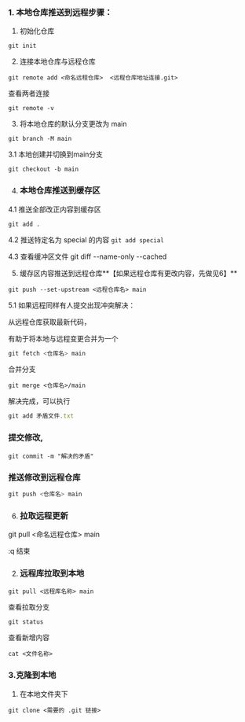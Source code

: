 ### 1. 本地仓库推送到远程步骤：

1. 初始化仓库

`git init`



2. 连接本地仓库与远程仓库

`git remote add <命名远程仓库>  <远程仓库地址连接.git>` 

查看两者连接 

`git remote -v`



3. 将本地仓库的默认分支更改为  main

`git branch -M main`



3.1 本地创建并切换到main分支

`git checkout -b main`



4. ### 本地仓库推送到缓存区

4.1  推送全部改正内容到缓存区          

   `git add .`

4.2  推送特定名为  special  的内容        `git add special`

4.3 查看缓冲区文件           git diff --name-only --cached



5. 缓存区内容推送到远程仓库**【如果远程仓库有更改内容，先做见6】**

`git push --set-upstream <远程仓库名> main`

   5.1 如果远程同样有人提交出现冲突解决：

从远程仓库获取最新代码， 

有助于将本地与远程变更合并为一个

```js
git fetch <仓库名> main
```

合并分支

```
git merge <仓库名>/main
```

解决完成，可以执行

```js
git add 矛盾文件.txt
```

### **提交修改**,

```
git commit -m "解决的矛盾"
```

### 推送修改到远程仓库

```js
git push <仓库名> main
```



6. ### 拉取远程更新

git pull <命名远程仓库> main



:q  结束





2. ### 远程库拉取到本地

`git pull <远程库名称> main`



查看拉取分支

`git status`



查看新增内容

`cat <文件名称>`



### 3.克隆到本地

1. 在本地文件夹下

`git clone <需要的 .git 链接>`





























